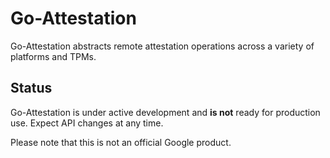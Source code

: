 Go-Attestation
==============

Go-Attestation abstracts remote attestation operations across a variety of platforms
and TPMs.

## Status

Go-Attestation is under active development and **is not** ready for production use. Expect
API changes at any time.

Please note that this is not an official Google product.
